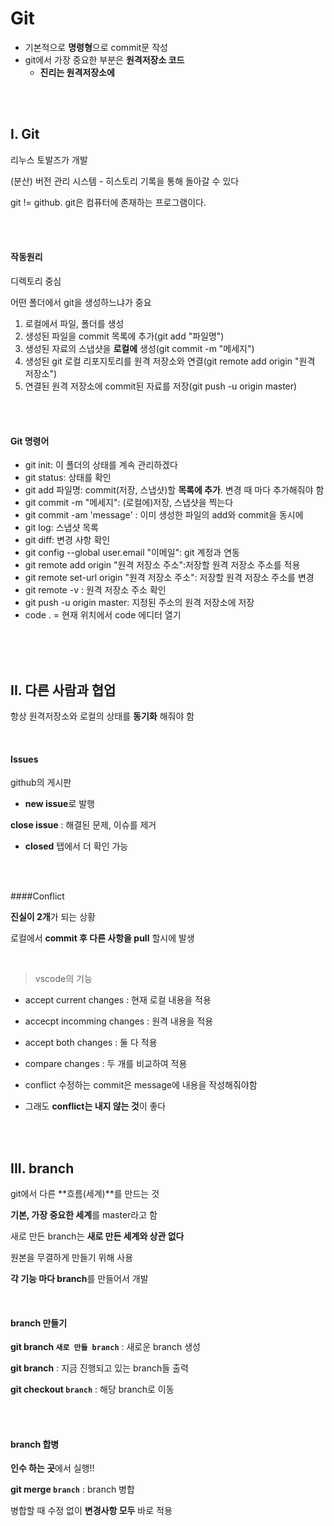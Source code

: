 # Git

- 기본적으로 **명령형**으로 commit문 작성
- git에서 가장 중요한 부분은 **원격저장소 코드**
  - **진리는 원격저장소에**

<br>

<br>

## I. Git

리누스 토발즈가 개발

(분산) 버전 관리 시스템 - 히스토리 기록을 통해 돌아갈 수 있다

git != github. git은 컴퓨터에 존재하는 프로그램이다.

<br>

<br>

#### 작동원리

디렉토리 중심

어떤 폴더에서 git을 생성하느냐가 중요

1. 로컬에서 파일, 폴더를 생성
2. 생성된 파일을 commit 목록에 추가(git add "파일명")
3. 생성된 자료의 스냅샷을 **로컬에** 생성(git commit -m "메세지")
4. 생성된 git 로컬 리포지토리를 원격 저장소와 연결(git remote add origin "원격 저장소")
5. 연결된 원격 저장소에 commit된 자료를 저장(git push -u origin master)

<br>

<br>

#### Git 명령어

- git init: 이 폴더의 상태를 계속 관리하겠다
- git status: 상태를 확인
- git add 파일명: commit(저장, 스냅샷)할 **목록에 추가**. 변경 때 마다 추가해줘야 함
- git commit -m "메세지": (로컬에)저장, 스냅샷을 찍는다
- git commit -am 'message' : 이미 생성한 파일의 add와 commit을 동시에
- git log: 스냅샷 목록
- git diff: 변경 사항 확인
- git config --global user.email "이메일": git 계정과 연동
- git remote add origin "원격 저장소 주소":저장할 원격 저장소 주소를 적용
- git remote set-url origin "원격 저장소 주소": 저장할 원격 저장소 주소를 변경
- git remote -v : 원격 저장소 주소 확인
- git push -u origin master: 지정된 주소의 원격 저장소에 저장
- code . = 현재 위치에서 code 에디터 열기

<br>

<br>

<br>

## II. 다른 사람과 협업

항상 원격저장소와 로컬의 상태를 **동기화** 해줘야 함

<br>

#### Issues

github의 게시판

- **new issue**로 발행

**close issue** : 해결된 문제, 이슈를 제거

- **closed** 탭에서 더 확인 가능

<br>

<br>

####Conflict

**진실이 2개**가 되는 상황

로컬에서 **commit 후 다른 사항을 pull** 할시에 발생

<br>

> vscode의 기능

- accept current changes : 현재 로컬 내용을 적용
- accecpt incomming changes : 원격 내용을 적용
- accept both changes : 둘 다 적용
- compare changes : 두 개를 비교하여 적용

- conflict 수정하는 commit은 message에 내용을 작성해줘야함
- 그래도 **conflict는 내지 않는 것**이 좋다

<br>

<br>

## III. branch

git에서 다른 **흐름(세계)**를 만드는 것

**기본, 가장 중요한 세계**를 master라고 함

새로 만든 branch는 **새로 만든 세계와 상관 없다**

원본을 무결하게 만들기 위해 사용

**각 기능 마다 branch**를 만들어서 개발

<br>

#### branch 만들기

**git branch `새로 만들 branch`** : 새로운 branch 생성

**git branch** : 지금 진행되고 있는 branch들 출력

**git checkout `branch`** : 해당 branch로 이동

<br>

<br>

#### branch 합병

**인수 하는 곳**에서 실행!!

**git merge `branch`** : branch 병합

병합할 때 수정 없이 **변경사항 모두** 바로 적용






